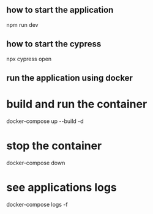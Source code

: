 ## how to start the application

npm run dev

## how to start the cypress

npx cypress open


## run the application using docker

# build and run the container
docker-compose up --build -d

# stop the container
docker-compose down

# see applications logs
docker-compose logs -f